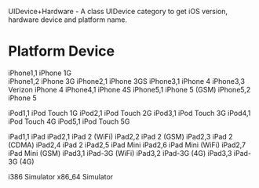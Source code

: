 UIDevice+Hardware - A class UIDevice category to get iOS version, hardware device and platform name.


Platform     Device
=============================
iPhone1,1 iPhone 1G<br>
iPhone1,2    iPhone 3G
iPhone2,1    iPhone 3GS
iPhone3,1    iPhone 4
iPhone3,3    Verizon iPhone 4
iPhone4,1    iPhone 4S
iPhone5,1    iPhone 5 (GSM)
iPhone5,2    iPhone 5

iPod1,1      iPod Touch 1G
iPod2,1      iPod Touch 2G
iPod3,1      iPod Touch 3G
iPod4,1      iPod Touch 4G
iPod5,1      iPod Touch 5G

iPad1,1      iPad
iPad2,1      iPad 2 (WiFi)
iPad2,2      iPad 2 (GSM)
iPad2,3      iPad 2 (CDMA)
iPad2,4      iPad 2
iPad2,5      iPad Mini
iPad2,6      iPad Mini (WiFi)
iPad2,7      iPad Mini (GSM)
iPad3,1      iPad-3G (WiFi)
iPad3,2      iPad-3G (4G)
iPad3,3      iPad-3G (4G)

i386         Simulator
x86_64       Simulator
